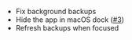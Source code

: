 - Fix background backups
- Hide the app in macOS dock ([#3](https://github.com/Turtlepaw/atproto-backup/issues/3))
- Refresh backups when focused